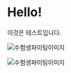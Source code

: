 # Hello!

이것은 테스트입니다.

![수험생파이팅이미지](/ok) 

![수험생파이팅이미지](https://mml.pstatic.net/www/mobile/edit/20231114_1095/upload_1699962645484FLmmF.gif)
